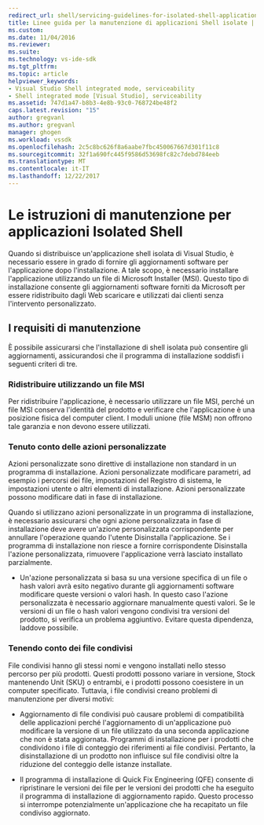 ```yaml
---
redirect_url: shell/servicing-guidelines-for-isolated-shell-applications
title: Linee guida per la manutenzione di applicazioni Shell isolate | Documenti Microsoft
ms.custom: 
ms.date: 11/04/2016
ms.reviewer: 
ms.suite: 
ms.technology: vs-ide-sdk
ms.tgt_pltfrm: 
ms.topic: article
helpviewer_keywords:
- Visual Studio Shell integrated mode, serviceability
- Shell integrated mode [Visual Studio], serviceability
ms.assetid: 747d1a47-b8b3-4e8b-93c0-768724be48f2
caps.latest.revision: "15"
author: gregvanl
ms.author: gregvanl
manager: ghogen
ms.workload: vssdk
ms.openlocfilehash: 2c5c8bc626f8a6aabe7fbc450067667d301f11c8
ms.sourcegitcommit: 32f1a690fc445f9586d53698fc82c7debd784eeb
ms.translationtype: MT
ms.contentlocale: it-IT
ms.lasthandoff: 12/22/2017
---
```

# <a name="servicing-guidelines-for-isolated-shell-applications"></a>Le istruzioni di manutenzione per applicazioni Isolated Shell
Quando si distribuisce un'applicazione shell isolata di Visual Studio, è necessario essere in grado di fornire gli aggiornamenti software per l'applicazione dopo l'installazione. A tale scopo, è necessario installare l'applicazione utilizzando un file di Microsoft Installer (MSI). Questo tipo di installazione consente gli aggiornamenti software forniti da Microsoft per essere ridistribuito dagli Web scaricare e utilizzati dai clienti senza l'intervento personalizzato.  
  
## <a name="servicing-requirements"></a>I requisiti di manutenzione  
 È possibile assicurarsi che l'installazione di shell isolata può consentire gli aggiornamenti, assicurandosi che il programma di installazione soddisfi i seguenti criteri di tre.  
  
### <a name="redistribute-by-using-an-msi"></a>Ridistribuire utilizzando un file MSI  
 Per ridistribuire l'applicazione, è necessario utilizzare un file MSI, perché un file MSI conserva l'identità del prodotto e verificare che l'applicazione è una posizione fisica del computer client. I moduli unione (file MSM) non offrono tale garanzia e non devono essere utilizzati.  
  
### <a name="accounting-for-custom-actions"></a>Tenuto conto delle azioni personalizzate  
 Azioni personalizzate sono direttive di installazione non standard in un programma di installazione. Azioni personalizzate modificare parametri, ad esempio i percorsi dei file, impostazioni del Registro di sistema, le impostazioni utente o altri elementi di installazione. Azioni personalizzate possono modificare dati in fase di installazione.  
  
 Quando si utilizzano azioni personalizzate in un programma di installazione, è necessario assicurarsi che ogni azione personalizzata in fase di installazione deve avere un'azione personalizzata corrispondente per annullare l'operazione quando l'utente Disinstalla l'applicazione. Se i programma di installazione non riesce a fornire corrispondente Disinstalla l'azione personalizzata, rimuovere l'applicazione verrà lasciato installato parzialmente.  
  
-   Un'azione personalizzata si basa su una versione specifica di un file o hash valori avrà esito negativo durante gli aggiornamenti software modificare queste versioni o valori hash. In questo caso l'azione personalizzata è necessario aggiornare manualmente questi valori. Se le versioni di un file o hash valori vengono condivisi tra versioni del prodotto, si verifica un problema aggiuntivo. Evitare questa dipendenza, laddove possibile.  
  
### <a name="accounting-for-shared-files"></a>Tenendo conto dei file condivisi  
 File condivisi hanno gli stessi nomi e vengono installati nello stesso percorso per più prodotti. Questi prodotti possono variare in versione, Stock mantenendo Unit (SKU) o entrambi, e i prodotti possono coesistere in un computer specificato. Tuttavia, i file condivisi creano problemi di manutenzione per diversi motivi:  
  
-   Aggiornamento di file condivisi può causare problemi di compatibilità delle applicazioni perché l'aggiornamento di un'applicazione può modificare la versione di un file utilizzato da una seconda applicazione che non è stata aggiornata. Programmi di installazione per i prodotti che condividono i file di conteggio dei riferimenti ai file condivisi. Pertanto, la disinstallazione di un prodotto non influisce sul file condivisi oltre la riduzione del conteggio delle istanze installate.  
  
-   Il programma di installazione di Quick Fix Engineering (QFE) consente di ripristinare le versioni dei file per le versioni dei prodotti che ha eseguito il programma di installazione di aggiornamento rapido. Questo processo si interrompe potenzialmente un'applicazione che ha recapitato un file condiviso aggiornato.